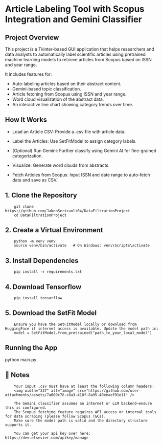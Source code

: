 # Article Labeling Tool with Scopus Integration and Gemini Classifier 

## Project Overview
This project is a Tkinter-based GUI application that helps researchers and data analysts to automatically label scientific articles using pretrained machine learning models to retrieve articles from Scopus based on ISSN and year range.

It includes features for:
- Auto-labeling articles based on their abstract content.
- Gemini-based topic classification.
- Article fetching from Scopus using ISSN and year range.
- Word cloud visualization of the abstract data.
- An interactive line chart showing category trends over time.

  
## How It Works
- Load an Article CSV: Provide a .csv file with article data.

- Label the Articles: Use SetFitModel to assign category labels.

- (Optional) Run Gemini: Further classify using Gemini AI for fine-grained categorization.

- Visualize: Generate word clouds from abstracts.

- Fetch Articles from Scopus: Input ISSN and date range to auto-fetch data and save as CSV.       



## 1. Clone the Repository

        git clone https://github.com/JakobSertcanli04/DataFiltrationProject
        cd DataFiltrationProject

## 2. Create a Virtual Environment
        
        python -m venv venv
        source venv/bin/activate   # On Windows: venv\Scripts\activate

## 3. Install Dependencies
        pip install -r requirements.txt


## 4. Download Tensorflow 
        pip install tensorflow


## 5. Download the SetFit Model

        Ensure you have the SetFitModel locally or download from HuggingFace if internet access is available. Update the model path in:
        model = SetFitModel.from_pretrained("path_to_your_local_model")

## Running the App

   python main.py



## 📣 Notes


        Your input .csv must have at least the following column headers:
        <img width="337" alt="image" src="https://github.com/user-attachments/assets/7a609c78-c8a3-418f-8a95-40eeaef91e11" />

        The Gemini classifier assumes an internet or LLM backend—ensure this is configured.
        The Scopus fetching feature requires API access or internal tools for data scraping (please follow Scopus T&Cs).
        Make sure the model path is valid and the directory structure supports it.

        You can get your api key over here: https://dev.elsevier.com/apikey/manage
